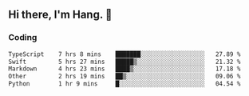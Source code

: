 ## Hi there, I'm Hang. 👋

### Coding

<!--START_SECTION:waka-->

```txt
TypeScript    7 hrs 8 mins    ███████░░░░░░░░░░░░░░░░░░   27.89 %
Swift         5 hrs 27 mins   █████▒░░░░░░░░░░░░░░░░░░░   21.32 %
Markdown      4 hrs 23 mins   ████▒░░░░░░░░░░░░░░░░░░░░   17.18 %
Other         2 hrs 19 mins   ██▒░░░░░░░░░░░░░░░░░░░░░░   09.06 %
Python        1 hr 9 mins     █░░░░░░░░░░░░░░░░░░░░░░░░   04.54 %
```

<!--END_SECTION:waka-->
